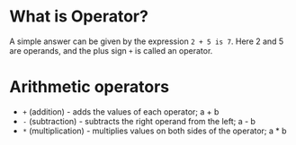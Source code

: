 # What is Operator?

A simple answer can be given by the expression ```2 + 5 is 7```.
Here 2 and 5 are operands, and the plus sign ```+``` is called an operator.


# Arithmetic operators

* ```+``` (addition) - adds the values of each operator; a + b 
* ```-``` (subtraction) - subtracts the right operand from the left; a - b 
* ```*``` (multiplication) - multiplies values on both sides of the operator; a * b 


